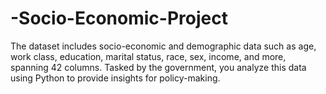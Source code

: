 # -Socio-Economic-Project
The dataset includes socio-economic and demographic data such as age, work class, education, marital status, race, sex, income, and more, spanning 42 columns. Tasked by the government, you analyze this data using Python to provide insights for policy-making.
